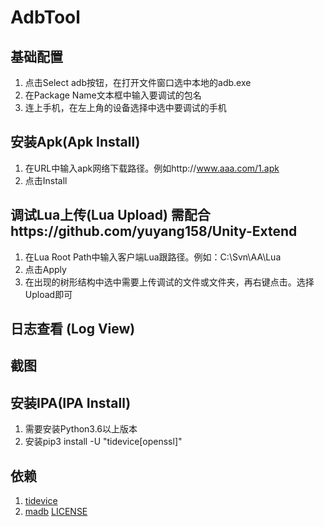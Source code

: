 # AdbTool

## 基础配置

1. 点击Select adb按钮，在打开文件窗口选中本地的adb.exe
2. 在Package Name文本框中输入要调试的包名
3. 连上手机，在左上角的设备选择中选中要调试的手机

## 安装Apk(Apk Install)

1. 在URL中输入apk网络下载路径。例如http://www.aaa.com/1.apk
2. 点击Install

## 调试Lua上传(Lua Upload) 需配合https://github.com/yuyang158/Unity-Extend

1. 在Lua Root Path中输入客户端Lua跟路径。例如：C:\Svn\AA\Lua
2. 点击Apply
3. 在出现的树形结构中选中需要上传调试的文件或文件夹，再右键点击。选择Upload即可

## 日志查看 (Log View)

## 截图

## 安装IPA(IPA Install)

1. 需要安装Python3.6以上版本
2. 安装pip3 install -U "tidevice[openssl]"


## 依赖
1. [tidevice](https://github.com/alibaba/taobao-iphone-device)
2. [madb](https://github.com/quamotion/madb) [LICENSE](https://github.com/quamotion/madb/blob/master/LICENSE)
